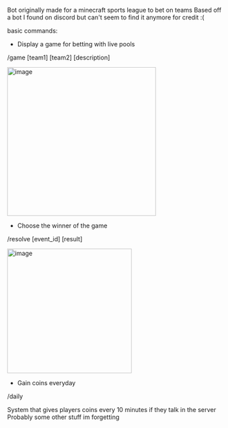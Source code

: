 Bot originally made for a minecraft sports league to bet on teams
Based off a bot I found on discord but can't seem to find it anymore for credit :(

basic commands:

- Display a game for betting with live pools

/game [team1] [team2] [description]

<img width="344" alt="image" src="https://github.com/TheDarkLach/BettingBot/assets/50496663/9e6b5d84-9e34-4672-b5de-e382d385c993">

  
- Choose the winner of the game

/resolve [event_id] [result]

<img width="288" alt="image" src="https://github.com/TheDarkLach/BettingBot/assets/50496663/930250ce-44ad-44e8-837c-578170057539">

  
- Gain coins everyday

/daily

System that gives players coins every 10 minutes if they talk in the server
Probably some other stuff im forgetting

